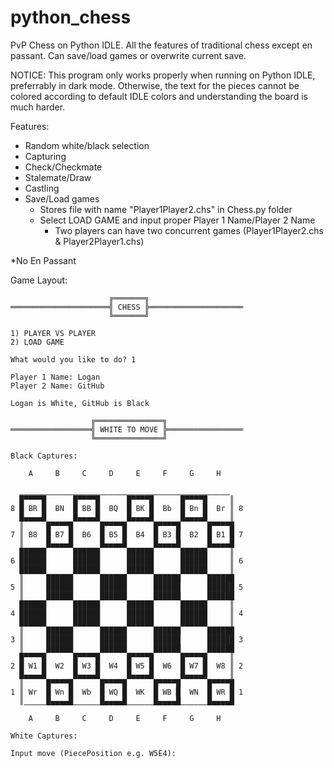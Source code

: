 # python_chess

PvP Chess on Python IDLE. All the features of traditional chess except en passant. Can save/load games or overwrite current save.

NOTICE: This program only works properly when running on Python IDLE, preferrably in dark mode. 
Otherwise, the text for the pieces cannot be colored according to default IDLE colors and 
understanding the board is much harder.

Features:
  - Random white/black selection
  - Capturing
  - Check/Checkmate
  - Stalemate/Draw
  - Castling
  - Save/Load games
    * Stores file with name "Player1Player2.chs" in Chess.py folder
    * Select LOAD GAME and input proper Player 1 Name/Player 2 Name
      - Two players can have two concurrent games (Player1Player2.chs & Player2Player1.chs)

  *No En Passant


Game Layout:
```
                      ╔═══════╗
══════════════════════╣ CHESS ╠═════════════════════
                      ╚═══════╝

1) PLAYER VS PLAYER
2) LOAD GAME

What would you like to do? 1

Player 1 Name: Logan
Player 2 Name: GitHub

Logan is White, GitHub is Black

                  ╔═══════════════╗
══════════════════╣ WHITE TO MOVE ╠═════════════════
                  ╚═══════════════╝

Black Captures: 

    A     B     C     D     E     F     G     H

  ‗‗‗‗‗‗‗‗‗‗‗‗‗‗‗‗‗‗‗‗‗‗‗‗‗‗‗‗‗‗‗‗‗‗‗‗‗‗‗‗‗‗‗‗‗‗‗
  █▀▀▀▀█      █▀▀▀▀█      █▀▀▀▀█      █▀▀▀▀█     ║
8 █ BR █  BN  █ BB █  BQ  █ BK █  Bb  █ Bn █  Br ║ 8
  █▄▄▄▄█      █▄▄▄▄█      █▄▄▄▄█      █▄▄▄▄█     ║
  ║     █▀▀▀▀█      █▀▀▀▀█      █▀▀▀▀█      █▀▀▀▀█
7 ║ B8  █ B7 █  B6  █ B5 █  B4  █ B3 █  B2  █ B1 █ 7
  ║     █▄▄▄▄█      █▄▄▄▄█      █▄▄▄▄█      █▄▄▄▄█
  ██████      ██████      ██████      ██████     ║
6 ██████      ██████      ██████      ██████     ║ 6
  ██████      ██████      ██████      ██████     ║
  ║     ██████      ██████      ██████      ██████
5 ║     ██████      ██████      ██████      ██████ 5
  ║     ██████      ██████      ██████      ██████
  ██████      ██████      ██████      ██████     ║
4 ██████      ██████      ██████      ██████     ║ 4
  ██████      ██████      ██████      ██████     ║
  ║     ██████      ██████      ██████      ██████
3 ║     ██████      ██████      ██████      ██████ 3
  ║     ██████      ██████      ██████      ██████
  █▀▀▀▀█      █▀▀▀▀█      █▀▀▀▀█      █▀▀▀▀█     ║
2 █ W1 █  W2  █ W3 █  W4  █ W5 █  W6  █ W7 █  W8 ║ 2
  █▄▄▄▄█      █▄▄▄▄█      █▄▄▄▄█      █▄▄▄▄█     ║
  ║     █▀▀▀▀█      █▀▀▀▀█      █▀▀▀▀█      █▀▀▀▀█
1 ║ Wr  █ Wn █  Wb  █ WQ █  WK  █ WB █  WN  █ WR █ 1
  ║‗‗‗‗‗█▄▄▄▄█‗‗‗‗‗‗█▄▄▄▄█‗‗‗‗‗‗█▄▄▄▄█‗‗‗‗‗‗█▄▄▄▄█

    A     B     C     D     E     F     G     H

White Captures: 

Input move (PiecePosition e.g. W5E4): 
```

